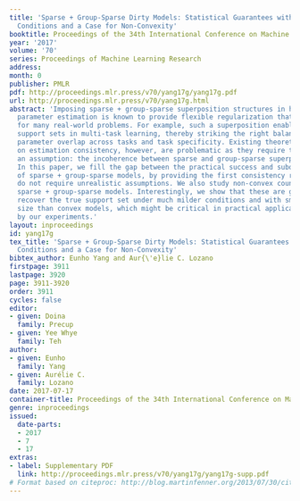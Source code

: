 ```yaml
---
title: 'Sparse + Group-Sparse Dirty Models: Statistical Guarantees without Unreasonable
  Conditions and a Case for Non-Convexity'
booktitle: Proceedings of the 34th International Conference on Machine Learning
year: '2017'
volume: '70'
series: Proceedings of Machine Learning Research
address: 
month: 0
publisher: PMLR
pdf: http://proceedings.mlr.press/v70/yang17g/yang17g.pdf
url: http://proceedings.mlr.press/v70/yang17g.html
abstract: 'Imposing sparse + group-sparse superposition structures in high-dimensional
  parameter estimation is known to provide flexible regularization that is more realistic
  for many real-world problems. For example, such a superposition enables partially-shared
  support sets in multi-task learning, thereby striking the right balance between
  parameter overlap across tasks and task specificity. Existing theoretical results
  on estimation consistency, however, are problematic as they require too stringent
  an assumption: the incoherence between sparse and group-sparse superposed components.
  In this paper, we fill the gap between the practical success and suboptimal analysis
  of sparse + group-sparse models, by providing the first consistency results that
  do not require unrealistic assumptions. We also study non-convex counterparts of
  sparse + group-sparse models. Interestingly, we show that these are guaranteed to
  recover the true support set under much milder conditions and with smaller sample
  size than convex models, which might be critical in practical applications as illustrated
  by our experiments.'
layout: inproceedings
id: yang17g
tex_title: 'Sparse + Group-Sparse Dirty Models: Statistical Guarantees without Unreasonable
  Conditions and a Case for Non-Convexity'
bibtex_author: Eunho Yang and Aur{\'e}lie C. Lozano
firstpage: 3911
lastpage: 3920
page: 3911-3920
order: 3911
cycles: false
editor:
- given: Doina
  family: Precup
- given: Yee Whye
  family: Teh
author:
- given: Eunho
  family: Yang
- given: Aurélie C.
  family: Lozano
date: 2017-07-17
container-title: Proceedings of the 34th International Conference on Machine Learning
genre: inproceedings
issued:
  date-parts:
  - 2017
  - 7
  - 17
extras:
- label: Supplementary PDF
  link: http://proceedings.mlr.press/v70/yang17g/yang17g-supp.pdf
# Format based on citeproc: http://blog.martinfenner.org/2013/07/30/citeproc-yaml-for-bibliographies/
---
```

